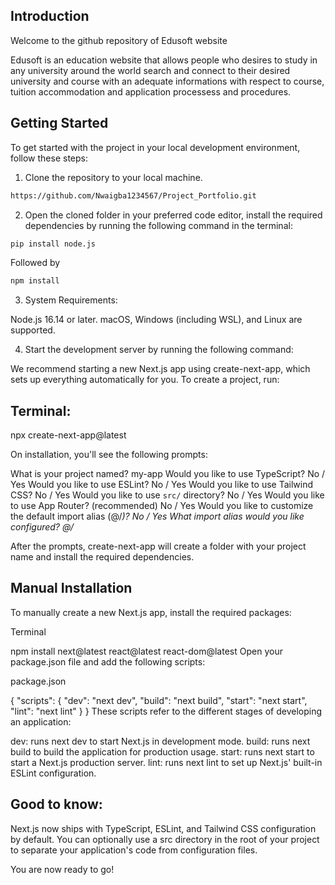 ## Introduction

Welcome to the github repository of Edusoft website

Edusoft is an education website that allows people who desires to study in any university around the world search 
and connect to their desired university and course with an adequate informations with respect to course, tuition accommodation and application processess and procedures.

## Getting Started

To get started with the project in your local development environment, follow
these steps:

1. Clone the repository to your local machine.

```bash
https://github.com/Nwaigba1234567/Project_Portfolio.git
```

2. Open the cloned folder in your preferred code editor, install the required
   dependencies by running the following command in the terminal:

```bash
pip install node.js
```

Followed by 
```bash
npm install 
```

3. System Requirements:

Node.js 16.14 or later.
macOS, Windows (including WSL), and Linux are supported.



4. Start the development server by running the following command:

We recommend starting a new Next.js app using create-next-app, which sets up everything automatically for you. To create a project, run:

## Terminal:
npx create-next-app@latest

On installation, you'll see the following prompts:

What is your project named? my-app
Would you like to use TypeScript? No / Yes
Would you like to use ESLint? No / Yes
Would you like to use Tailwind CSS? No / Yes
Would you like to use `src/` directory? No / Yes
Would you like to use App Router? (recommended) No / Yes
Would you like to customize the default import alias (@/*)? No / Yes
What import alias would you like configured? @/*

After the prompts, create-next-app will create a folder with your project name and install the required dependencies.

## Manual Installation
To manually create a new Next.js app, install the required packages:

Terminal

npm install next@latest react@latest react-dom@latest
Open your package.json file and add the following scripts:

package.json

{
  "scripts": {
    "dev": "next dev",
    "build": "next build",
    "start": "next start",
    "lint": "next lint"
  }
}
These scripts refer to the different stages of developing an application:

dev: runs next dev to start Next.js in development mode.
build: runs next build to build the application for production usage.
start: runs next start to start a Next.js production server.
lint: runs next lint to set up Next.js' built-in ESLint configuration.


## Good to know:

Next.js now ships with TypeScript, ESLint, and Tailwind CSS configuration by default.
You can optionally use a src directory in the root of your project to separate your application's code from configuration files.

You are now ready to go!
